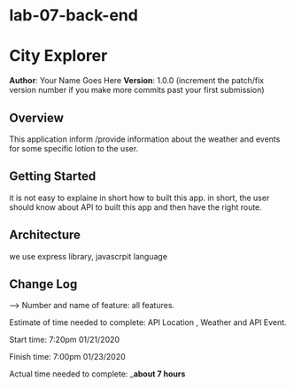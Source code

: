 # lab-07-back-end
# City Explorer



**Author**: Your Name Goes Here
**Version**: 1.0.0 (increment the patch/fix version number if you make more commits past your first submission)

## Overview
<!-- Provide a high level overview of what this application is and why you are building it, beyond the fact that it's an assignment for this class. (i.e. What's your problem domain?) -->
This application inform /provide information about the weather and events for some specific lotion to the user.

## Getting Started
<!-- What are the steps that a user must take in order to build this app on their own machine and get it running? -->
it is not easy to explaine in short how to built this app. in short, the user should know about API to built this app and then have the right route.

## Architecture
<!-- Provide a detailed description of the application design. What technologies (languages, libraries, etc) you're using, and any other relevant design information. -->
we use express library, javascrpit language

## Change Log
<!-- Use this area to document the iterative changes made to your application as each feature is successfully implemented. Use time stamps. Here's an examples:

01-01-2001 4:59pm - Application now has a fully-functional express server, with a GET route for the location resource.

## Credits and Collaborations
<!-- Give credit (and a link) to other people or resources that helped you build this application. -->
-->
Number and name of feature: all features.

Estimate of time needed to complete: API Location , Weather and API Event.

Start time: 7:20pm 01/21/2020

Finish time: 7:00pm 01/23/2020

Actual time needed to complete: ___about 7 hours__